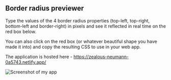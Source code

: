 ## Border radius previewer

Type the values of the 4 border radius properties (top-left, top-right, bottom-left and border-right) in pixels and see it reflected in real time on the red box below.

You can also click on the red box (or whatever beautiful shape you have made it into) and copy the resulting CSS to use in your web app.

The application is hosted here - https://zealous-neumann-0a5743.netlify.app/

<img src="https://anshita00.github.io/BorderRadiusPreview/public/screenshot.png"
     alt="Screenshot of my app" />
